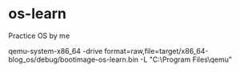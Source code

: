 # os-learn
Practice OS by me

qemu-system-x86_64 -drive format=raw,file=target/x86_64-blog_os/debug/bootimage-os-learn.bin  -L "C:\Program Files\qemu"
